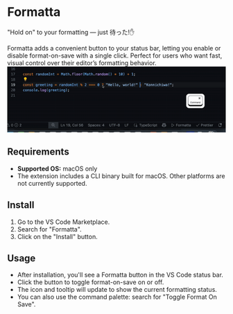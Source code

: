 # Formatta

"Hold on" to your formatting — just 待った!✋

Formatta adds a convenient button to your status bar, letting you enable or disable format-on-save with a single click. Perfect for users who want fast, visual control over their editor’s formatting behavior.
![Demo](./media/demo.gif)

## Requirements

- **Supported OS:** macOS only
- The extension includes a CLI binary built for macOS. Other platforms are not currently supported.

## Install

1. Go to the VS Code Marketplace.
2. Search for "Formatta".
3. Click on the "Install" button.

## Usage

- After installation, you'll see a Formatta button in the VS Code status bar.
- Click the button to toggle format-on-save on or off.
- The icon and tooltip will update to show the current formatting status.
- You can also use the command palette: search for "Toggle Format On Save".
